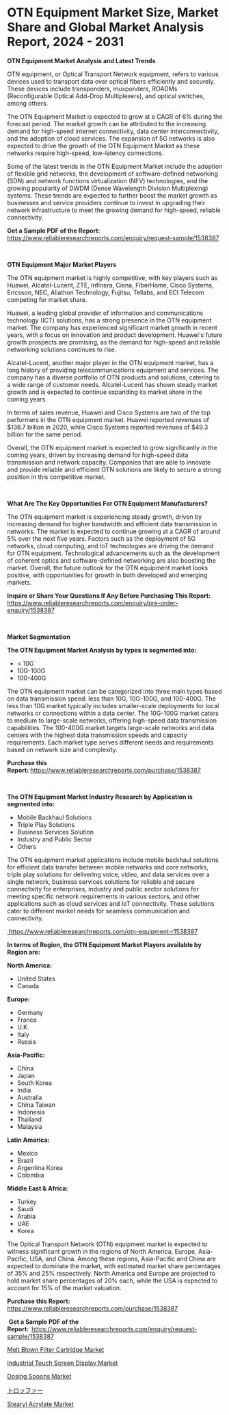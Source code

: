<p><h1>OTN Equipment Market Size, Market Share and Global Market Analysis Report, 2024 - 2031</h1></p><p><strong>OTN Equipment Market Analysis and Latest Trends</strong></p>
<p><p>OTN equipment, or Optical Transport Network equipment, refers to various devices used to transport data over optical fibers efficiently and securely. These devices include transponders, muxponders, ROADMs (Reconfigurable Optical Add-Drop Multiplexers), and optical switches, among others.</p><p>The OTN Equipment Market is expected to grow at a CAGR of 6% during the forecast period. The market growth can be attributed to the increasing demand for high-speed internet connectivity, data center interconnectivity, and the adoption of cloud services. The expansion of 5G networks is also expected to drive the growth of the OTN Equipment Market as these networks require high-speed, low-latency connections.</p><p>Some of the latest trends in the OTN Equipment Market include the adoption of flexible grid networks, the development of software-defined networking (SDN) and network functions virtualization (NFV) technologies, and the growing popularity of DWDM (Dense Wavelength Division Multiplexing) systems. These trends are expected to further boost the market growth as businesses and service providers continue to invest in upgrading their network infrastructure to meet the growing demand for high-speed, reliable connectivity.</p></p>
<p><strong>Get a Sample PDF of the Report:&nbsp;</strong> <a href="https://www.reliableresearchreports.com/enquiry/request-sample/1538387">https://www.reliableresearchreports.com/enquiry/request-sample/1538387</a></p>
<p>&nbsp;</p>
<p><strong>OTN Equipment Major Market Players</strong></p>
<p><p>The OTN equipment market is highly competitive, with key players such as Huawei, Alcatel-Lucent, ZTE, Infinera, Ciena, FiberHome, Cisco Systems, Ericsson, NEC, Aliathon Technology, Fujitsu, Tellabs, and ECI Telecom competing for market share. </p><p>Huawei, a leading global provider of information and communications technology (ICT) solutions, has a strong presence in the OTN equipment market. The company has experienced significant market growth in recent years, with a focus on innovation and product development. Huawei's future growth prospects are promising, as the demand for high-speed and reliable networking solutions continues to rise.</p><p>Alcatel-Lucent, another major player in the OTN equipment market, has a long history of providing telecommunications equipment and services. The company has a diverse portfolio of OTN products and solutions, catering to a wide range of customer needs. Alcatel-Lucent has shown steady market growth and is expected to continue expanding its market share in the coming years.</p><p>In terms of sales revenue, Huawei and Cisco Systems are two of the top performers in the OTN equipment market. Huawei reported revenues of $136.7 billion in 2020, while Cisco Systems reported revenues of $49.3 billion for the same period.</p><p>Overall, the OTN equipment market is expected to grow significantly in the coming years, driven by increasing demand for high-speed data transmission and network capacity. Companies that are able to innovate and provide reliable and efficient OTN solutions are likely to secure a strong position in this competitive market.</p></p>
<p>&nbsp;</p>
<p><strong>What Are The Key Opportunities For OTN Equipment Manufacturers?</strong></p>
<p><p>The OTN equipment market is experiencing steady growth, driven by increasing demand for higher bandwidth and efficient data transmission in networks. The market is expected to continue growing at a CAGR of around 5% over the next five years. Factors such as the deployment of 5G networks, cloud computing, and IoT technologies are driving the demand for OTN equipment. Technological advancements such as the development of coherent optics and software-defined networking are also boosting the market. Overall, the future outlook for the OTN equipment market looks positive, with opportunities for growth in both developed and emerging markets.</p></p>
<p><strong>Inquire or Share Your Questions If Any Before Purchasing This Report:</strong> <a href="https://www.reliableresearchreports.com/enquiry/pre-order-enquiry/1538387">https://www.reliableresearchreports.com/enquiry/pre-order-enquiry/1538387</a></p>
<p>&nbsp;</p>
<p><strong>Market Segmentation</strong></p>
<p><strong>The OTN Equipment Market Analysis by types is segmented into:</strong></p>
<p><ul><li>< 10G</li><li>10G-100G</li><li>100-400G</li></ul></p>
<p><p>The OTN equipment market can be categorized into three main types based on data transmission speed: less than 10G, 10G-100G, and 100-400G. The less than 10G market typically includes smaller-scale deployments for local networks or connections within a data center. The 10G-100G market caters to medium to large-scale networks, offering high-speed data transmission capabilities. The 100-400G market targets large-scale networks and data centers with the highest data transmission speeds and capacity requirements. Each market type serves different needs and requirements based on network size and complexity.</p></p>
<p><strong>Purchase this Report:&nbsp;</strong><a href="https://www.reliableresearchreports.com/purchase/1538387">https://www.reliableresearchreports.com/purchase/1538387</a></p>
<p>&nbsp;</p>
<p><strong>The OTN Equipment Market Industry Research by Application is segmented into:</strong></p>
<p><ul><li>Mobile Backhaul Solutions</li><li>Triple Play Solutions</li><li>Business Services Solution</li><li>Industry and Public Sector</li><li>Others</li></ul></p>
<p><p>The OTN equipment market applications include mobile backhaul solutions for efficient data transfer between mobile networks and core networks, triple play solutions for delivering voice, video, and data services over a single network, business services solutions for reliable and secure connectivity for enterprises, industry and public sector solutions for meeting specific network requirements in various sectors, and other applications such as cloud services and IoT connectivity. These solutions cater to different market needs for seamless communication and connectivity.</p></p>
<p><a href="https://www.reliableresearchreports.com/otn-equipment-r1538387">&nbsp;https://www.reliableresearchreports.com/otn-equipment-r1538387</a></p>
<p><strong>In terms of Region, the OTN Equipment Market Players available by Region are:</strong></p>
<p>
    <p> <strong> North America: </strong>
        <ul>
            <li>United States</li>
            <li>Canada</li>
        </ul>
        </p> 
    <p> <strong> Europe: </strong>
        <ul>
            <li>Germany</li>
            <li>France</li>
            <li>U.K.</li>
            <li>Italy</li>
            <li>Russia</li>
        </ul>
        </p> 
    <p> <strong> Asia-Pacific: </strong>
        <ul>
            <li>China</li>
            <li>Japan</li>
            <li>South Korea</li>
            <li>India</li>
            <li>Australia</li>
            <li>China Taiwan</li>
            <li>Indonesia</li>
            <li>Thailand</li>
            <li>Malaysia</li>
        </ul>
        </p> 
    <p> <strong> Latin America: </strong>
        <ul>
            <li>Mexico</li>
            <li>Brazil</li>
            <li>Argentina Korea</li>
            <li>Colombia</li>
        </ul>
        </p> 
    <p> <strong> Middle East & Africa: </strong>
        <ul>
            <li>Turkey</li>
            <li>Saudi</li>
            <li>Arabia</li>
            <li>UAE</li>
            <li>Korea</li>
        </ul>
    </p>
    </p>
<p><p>The Optical Transport Network (OTN) equipment market is expected to witness significant growth in the regions of North America, Europe, Asia-Pacific, USA, and China. Among these regions, Asia-Pacific and China are expected to dominate the market, with estimated market share percentages of 35% and 25% respectively. North America and Europe are projected to hold market share percentages of 20% each, while the USA is expected to account for 15% of the market valuation.</p></p>
<p><strong>Purchase this Report: </strong><a href="https://www.reliableresearchreports.com/purchase/1538387">https://www.reliableresearchreports.com/purchase/1538387</a></p>
<p>&nbsp;<strong>Get a Sample PDF of the Report:&nbsp;&nbsp;</strong><a href="https://www.reliableresearchreports.com/enquiry/request-sample/1538387">https://www.reliableresearchreports.com/enquiry/request-sample/1538387</a></p>
<p><strong></strong></p>
<p><p><a href="https://github.com/fiixsa/Market-Research-Report-List-2/blob/main/melt-blown-filter-cartridge-market.md">Melt Blown Filter Cartridge Market</a></p><p><a href="https://www.linkedin.com/pulse/industrial-touch-screen-display-market-size-trends-complete-industry-8tgle?trackingId=kd3oiXn8lSyWUw3aOt1WTg%3D%3D">Industrial Touch Screen Display Market</a></p><p><a href="https://www.linkedin.com/pulse/dosing-spoons-market-share-evolution-growth-trends-2024--o4bte?trackingId=wrSKlpJApzqFb5DR6%2BMQ9g%3D%3D">Dosing Spoons Market</a></p><p><a href="https://github.com/bucuel854722/Market-Research-Report-List-1/blob/main/164921731358.md">トロッファー</a></p><p><a href="https://issuu.com/reportprime-2/docs/stearyl-acrylate-market-size-2030.pptx">Stearyl Acrylate Market</a></p></p>